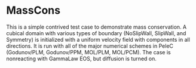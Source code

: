 # MassCons

This is a simple contrived test case to demonstrate mass conservation. A cubical
domain with various types of boundary (NoSlipWall, SlipWall, and Symmetry) is
initialized with a uniform velocity field with components in all directions. It
is run with all of the major numerical schemes in PeleC (Godunov/PLM,
Godunov/PPM, MOL/PLM, MOL/PCM). The case is nonreacting with GammaLaw EOS, but
diffusion is turned on.
